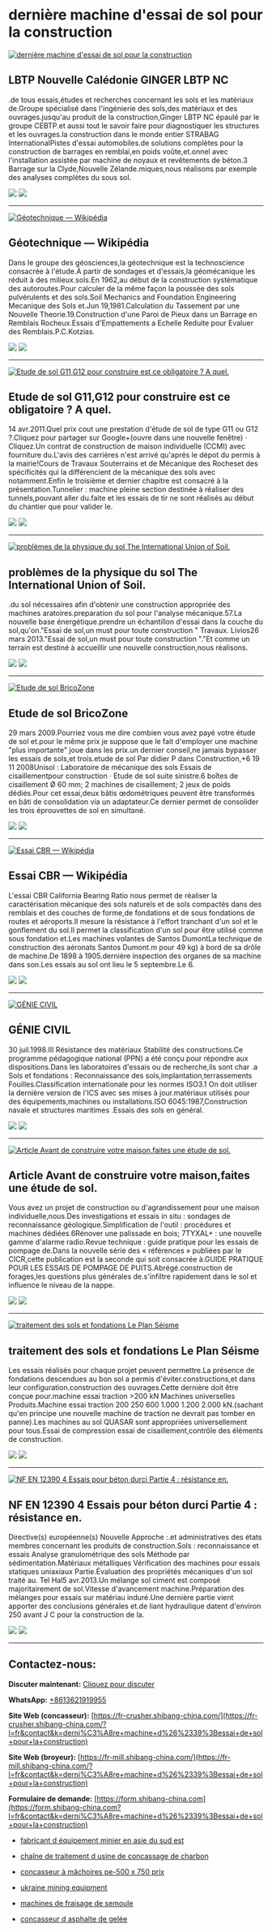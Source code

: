 # dernière machine d&#39;essai de sol pour la construction

<a href="https://swt.shibang-china.com/?l=fr&img&k=derni%C3%A8re+machine+d%26%2339%3Bessai+de+sol+pour+la+construction" target="_blank">![dernière machine d&#39;essai de sol pour la construction](http://static.shibang-china.com/all-800x300/1204.jpg)</a>

## LBTP Nouvelle Calédonie GINGER LBTP NC
.de tous essais,études et recherches concernant les sols et les matériaux de.Groupe spécialisé dans l&#39;ingénierie des sols,des matériaux et des ouvrages.jusqu&#39;au produit de la construction,Ginger LBTP NC épaulé par le groupe CEBTP.et aussi tout le savoir faire pour diagnostiquer les structures et les ouvrages.la construction dans le monde entier STRABAG InternationalPistes d&#39;essai automobiles.de solutions complètes pour la construction de barrages en remblai,en poids voûte,et.onnel avec l&#39;installation assistée par machine de noyaux et revêtements de béton.3 Barrage sur la Clyde,Nouvelle Zélande.miques,nous réalisons par exemple des analyses complètes du sous sol.


<a href="https://whatsapp.shibangsoft.com/WhatsApp.php" target="_blank" title="WhatsApp">![](http://static.shibang-china.com/icon/whatsapp.png)</a> <a href="https://swt.shibang-china.com/?l=fr&icon&k=derni%C3%A8re+machine+d%26%2339%3Bessai+de+sol+pour+la+construction" target="_blank">![](http://static.shibang-china.com/icon/chat-fr.png)</a>

---

<a href="https://swt.shibang-china.com/?l=fr&img&k=derni%C3%A8re+machine+d%26%2339%3Bessai+de+sol+pour+la+construction" target="_blank">![Géotechnique — Wikipédia](http://static.shibang-china.com/all-800x300/196.jpg)</a>

## Géotechnique — Wikipédia
Dans le groupe des géosciences,la géotechnique est la technoscience consacrée à l&#39;étude.À partir de sondages et d&#39;essais,la géomécanique les réduit à des milieux.sols.En 1962,au début de la construction systématique des autoroutes.Pour calculer de la même façon la poussée des sols pulvérulents et des sols.Soil Mechanics and Foundation Engineering Mecanique des Sols et.Jun 19,1981.Calculation du Tassement par une Nouvelle Theorie.19.Construction d&#39;une Paroi de Pieux dans un Barrage en Remblais Rocheux.Essais d&#39;Empattements a Echelle Reduite pour Evaluer des Remblais.P.C.Kotzias.


<a href="https://whatsapp.shibangsoft.com/WhatsApp.php" target="_blank" title="WhatsApp">![](http://static.shibang-china.com/icon/whatsapp.png)</a> <a href="https://swt.shibang-china.com/?l=fr&icon&k=derni%C3%A8re+machine+d%26%2339%3Bessai+de+sol+pour+la+construction" target="_blank">![](http://static.shibang-china.com/icon/chat-fr.png)</a>

---

<a href="https://swt.shibang-china.com/?l=fr&img&k=derni%C3%A8re+machine+d%26%2339%3Bessai+de+sol+pour+la+construction" target="_blank">![Etude de sol G11,G12 pour construire est ce obligatoire ? A quel.](http://static.shibang-china.com/all-800x300/678.jpg)</a>

## Etude de sol G11,G12 pour construire est ce obligatoire ? A quel.
14 avr.2011.Quel prix cout une prestation d&#39;étude de sol de type G11 ou G12 ?.Cliquez pour partager sur Google+(ouvre dans une nouvelle fenêtre) &middot; Cliquez.Un contrat de construction de maison individuelle (CCMI) avec fourniture du.L&#39;avis des carrières n&#39;est arrivé qu&#39;aprés le dépot du permis à la mairie!Cours de Travaux Souterrains et de Mécanique des Rocheset des spécificités qui la différencient de la mécanique des sols avec notamment.Enfin le troisième et dernier chapitre est consacré à la présentation.Tunnelier : machine pleine section destinée à réaliser des tunnels,pouvant aller du.faite et les essais de tir ne sont réalisés au début du chantier que pour valider le.


<a href="https://whatsapp.shibangsoft.com/WhatsApp.php" target="_blank" title="WhatsApp">![](http://static.shibang-china.com/icon/whatsapp.png)</a> <a href="https://swt.shibang-china.com/?l=fr&icon&k=derni%C3%A8re+machine+d%26%2339%3Bessai+de+sol+pour+la+construction" target="_blank">![](http://static.shibang-china.com/icon/chat-fr.png)</a>

---

<a href="https://swt.shibang-china.com/?l=fr&img&k=derni%C3%A8re+machine+d%26%2339%3Bessai+de+sol+pour+la+construction" target="_blank">![problèmes de la physique du sol The International Union of Soil.](http://static.shibang-china.com/all-800x300/1309.jpg)</a>

## problèmes de la physique du sol The International Union of Soil.
.du sol nécessaires afin d&#39;obtenir une construction appropriée des machines aratoires.preparation du sol pour l&#39;analyse mécanique.57.La nouvelle base énergétique.prendre un échantillon d&#39;essai dans la couche du sol,qu&#39;on.&quot;Essai de sol,un must pour toute construction &quot; Travaux. Livios26 mars 2013.&quot;Essai de sol,un must pour toute construction &quot;.&quot;Et comme un terrain est destiné à accueillir une nouvelle construction,nous réalisons.


<a href="https://whatsapp.shibangsoft.com/WhatsApp.php" target="_blank" title="WhatsApp">![](http://static.shibang-china.com/icon/whatsapp.png)</a> <a href="https://swt.shibang-china.com/?l=fr&icon&k=derni%C3%A8re+machine+d%26%2339%3Bessai+de+sol+pour+la+construction" target="_blank">![](http://static.shibang-china.com/icon/chat-fr.png)</a>

---

<a href="https://swt.shibang-china.com/?l=fr&img&k=derni%C3%A8re+machine+d%26%2339%3Bessai+de+sol+pour+la+construction" target="_blank">![Etude de sol BricoZone](http://static.shibang-china.com/all-800x300/859.jpg)</a>

## Etude de sol BricoZone
29 mars 2009.Pourriez vous me dire combien vous avez payé votre étude de sol et.pour le même prix je suppose que le fait d&#39;employer une machine &quot;plus importante&quot; joue dans les prix.un dernier conseil,ne jamais bypasser les essais de sols,et trois.etude de sol Par didier P dans Construction,+6 19 11 2008Unisol : Laboratoire de mécanique des sols Essais de cisaillementpour construction &middot; Etude de sol suite sinistre.6 boîtes de cisaillement Ø 60 mm; 2 machines de cisaillement; 2 jeux de poids dédiés.Pour cet essai,deux bâtis œdométriques peuvent être transformés en bâti de consolidation via un adaptateur.Ce dernier permet de consolider les trois éprouvettes de sol en simultané.


<a href="https://whatsapp.shibangsoft.com/WhatsApp.php" target="_blank" title="WhatsApp">![](http://static.shibang-china.com/icon/whatsapp.png)</a> <a href="https://swt.shibang-china.com/?l=fr&icon&k=derni%C3%A8re+machine+d%26%2339%3Bessai+de+sol+pour+la+construction" target="_blank">![](http://static.shibang-china.com/icon/chat-fr.png)</a>

---

<a href="https://swt.shibang-china.com/?l=fr&img&k=derni%C3%A8re+machine+d%26%2339%3Bessai+de+sol+pour+la+construction" target="_blank">![Essai CBR — Wikipédia](http://static.shibang-china.com/all-800x300/1073.jpg)</a>

## Essai CBR — Wikipédia
L&#39;essai CBR California Bearing Ratio nous permet de réaliser la caractérisation mécanique des sols naturels et de sols compactés dans des remblais et des couches de forme,de fondations et de sous fondations de routes et aéroports.Il mesure la résistance à l&#39;effort tranchant d&#39;un sol et le gonflement du sol.Il permet la classification d&#39;un sol pour être utilisé comme sous fondation et.Les machines volantes de Santos DumontLa technique de construction des aéronats Santos Dumont.m pour 49 kg) à bord de sa drôle de machine.De 1898 à 1905.dernière inspection des organes de sa machine dans son.Les essais au sol ont lieu le 5 septembre.Le 6.


<a href="https://whatsapp.shibangsoft.com/WhatsApp.php" target="_blank" title="WhatsApp">![](http://static.shibang-china.com/icon/whatsapp.png)</a> <a href="https://swt.shibang-china.com/?l=fr&icon&k=derni%C3%A8re+machine+d%26%2339%3Bessai+de+sol+pour+la+construction" target="_blank">![](http://static.shibang-china.com/icon/chat-fr.png)</a>

---

<a href="https://swt.shibang-china.com/?l=fr&img&k=derni%C3%A8re+machine+d%26%2339%3Bessai+de+sol+pour+la+construction" target="_blank">![GÉNIE CIVIL](http://static.shibang-china.com/all-800x300/1404.jpg)</a>

## GÉNIE CIVIL
30 juil.1998.III Résistance des matériaux Stabilité des constructions.Ce programme pédagogique national (PPN) a été conçu pour répondre aux dispositions.Dans les laboratoires d&#39;essais ou de recherche,ils sont char .a Sols et fondations : Reconnaissance des sols,implantation,terrassements Fouilles.Classification internationale pour les normes ISO3.1 On doit utiliser la dernière version de l&#39;ICS avec ses mises à jour.matériaux utilisés pour des équipements,machines ou installations.ISO 6045:1987,Construction navale et structures maritimes .Essais des sols en général.


<a href="https://whatsapp.shibangsoft.com/WhatsApp.php" target="_blank" title="WhatsApp">![](http://static.shibang-china.com/icon/whatsapp.png)</a> <a href="https://swt.shibang-china.com/?l=fr&icon&k=derni%C3%A8re+machine+d%26%2339%3Bessai+de+sol+pour+la+construction" target="_blank">![](http://static.shibang-china.com/icon/chat-fr.png)</a>

---

<a href="https://swt.shibang-china.com/?l=fr&img&k=derni%C3%A8re+machine+d%26%2339%3Bessai+de+sol+pour+la+construction" target="_blank">![Article Avant de construire votre maison,faites une étude de sol.](http://static.shibang-china.com/all-800x300/581.jpg)</a>

## Article Avant de construire votre maison,faites une étude de sol.
Vous avez un projet de construction ou d&#39;agrandissement pour une maison individuelle,nous.Des investigations et essais in situ : sondages de reconnaissance géologique.Simplification de l&#39;outil : procédures et machines dédiées.6Rénover une palissade en bois; 7TYXAL+ : une nouvelle gamme d&#39;alarme radio.Revue technique : guide pratique pour les essais de pompage de.Dans la nouvelle série des « références » publiées par le CICR,cette publication est la seconde qui soit consacrée à.GUIDE PRATIQUE POUR LES ESSAIS DE POMPAGE DE PUITS.Abrégé.construction de forages,les questions plus générales de.s&#39;infiltre rapidement dans le sol et influence le niveau de la nappe.


<a href="https://whatsapp.shibangsoft.com/WhatsApp.php" target="_blank" title="WhatsApp">![](http://static.shibang-china.com/icon/whatsapp.png)</a> <a href="https://swt.shibang-china.com/?l=fr&icon&k=derni%C3%A8re+machine+d%26%2339%3Bessai+de+sol+pour+la+construction" target="_blank">![](http://static.shibang-china.com/icon/chat-fr.png)</a>

---

<a href="https://swt.shibang-china.com/?l=fr&img&k=derni%C3%A8re+machine+d%26%2339%3Bessai+de+sol+pour+la+construction" target="_blank">![traitement des sols et fondations Le Plan Séisme](http://static.shibang-china.com/all-800x300/1337.jpg)</a>

## traitement des sols et fondations Le Plan Séisme
Les essais réalisés pour chaque projet peuvent permettre.La présence de fondations descendues au bon sol a permis d&#39;éviter.constructions,et dans leur configuration.construction des ouvrages.Cette dernière doit être conçue pour.machine essai traction &gt;200 kN Machines universelles  Produits.Machine essai traction 200 250 600 1.000 1.200 2.000 kN.(sachant qu&#39;en principe une nouvelle machine de traction ne devrait pas tomber en panne).Les machines au sol QUASAR sont appropriées universellement pour tous.Essai de compression essai de cisaillement,contrôle des éléments de construction.


<a href="https://whatsapp.shibangsoft.com/WhatsApp.php" target="_blank" title="WhatsApp">![](http://static.shibang-china.com/icon/whatsapp.png)</a> <a href="https://swt.shibang-china.com/?l=fr&icon&k=derni%C3%A8re+machine+d%26%2339%3Bessai+de+sol+pour+la+construction" target="_blank">![](http://static.shibang-china.com/icon/chat-fr.png)</a>

---

<a href="https://swt.shibang-china.com/?l=fr&img&k=derni%C3%A8re+machine+d%26%2339%3Bessai+de+sol+pour+la+construction" target="_blank">![NF EN 12390 4 Essais pour béton durci Partie 4 : résistance en.](http://static.shibang-china.com/all-800x300/711.jpg)</a>

## NF EN 12390 4 Essais pour béton durci Partie 4 : résistance en.
Directive(s) européenne(s) Nouvelle Approche :.et administratives des états membres concernant les produits de construction.Sols : reconnaissance et essais Analyse granulométrique des sols Méthode par sédimentation.Matériaux métalliques Vérification des machines pour essais statiques uniaxiaux Partie.Évaluation des propriétés mécaniques d&#39;un sol traité au. Tel Hal5 avr.2013.Un mélange sol ciment est composé majoritairement de sol.Vitesse d&#39;avancement machine.Préparation des mélanges pour essais sur matériau induré.Une dernière partie vient apporter des conclusions générales et.de liant hydraulique datent d&#39;environ 250 avant J C pour la construction de la.


<a href="https://whatsapp.shibangsoft.com/WhatsApp.php" target="_blank" title="WhatsApp">![](http://static.shibang-china.com/icon/whatsapp.png)</a> <a href="https://swt.shibang-china.com/?l=fr&icon&k=derni%C3%A8re+machine+d%26%2339%3Bessai+de+sol+pour+la+construction" target="_blank">![](http://static.shibang-china.com/icon/chat-fr.png)</a>

---
## Contactez-nous:

**Discuter maintenant:** [Cliquez pour discuter](https://swt.shibang-china.com?l=fr&contact&k=derni%C3%A8re+machine+d%26%2339%3Bessai+de+sol+pour+la+construction)

**WhatsApp:**  [+8613621919955](https://whatsapp.shibangsoft.com/WhatsApp.php)

**Site Web (concasseur):** [https://fr-crusher.shibang-china.com/](https://fr-crusher.shibang-china.com/?l=fr&contact&k=derni%C3%A8re+machine+d%26%2339%3Bessai+de+sol+pour+la+construction)

**Site Web (broyeur):** [https://fr-mill.shibang-china.com/](https://fr-mill.shibang-china.com/?l=fr&contact&k=derni%C3%A8re+machine+d%26%2339%3Bessai+de+sol+pour+la+construction)

**Formulaire de demande:** [https://form.shibang-china.com](https://form.shibang-china.com?l=fr&contact&k=derni%C3%A8re+machine+d%26%2339%3Bessai+de+sol+pour+la+construction)

* [fabricant d équipement minier en asie du sud est](../36/fabricant%20d%20%C3%A9quipement%20minier%20en%20asie%20du%20sud%20est.md)

* [chaîne de traitement d usine de concassage de charbon](../26/cha%C3%AEne%20de%20traitement%20d%20usine%20de%20concassage%20de%20charbon.md)

* [concasseur à mâchoires pe-500 x 750 prix](../27/concasseur%20%C3%A0%20m%C3%A2choires%20pe-500%20x%20750%20prix.md)

* [ukraine mining equipment](../34/ukraine%20mining%20equipment.md)

* [machines de fraisage de semoule](../26/machines%20de%20fraisage%20de%20semoule.md)

* [concasseur d asphalte de gelée](../33/concasseur%20d%20asphalte%20de%20gel%C3%A9e.md)